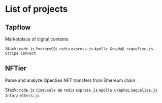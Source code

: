 # List of projects

## Tapflow

Marketplace of digital contents

Stack: `node.js` `PostgreSQL` `redis` `express.js` `Apollo GraphQL` `sequelize.js` `Stripe Connect`


## NFTier

Parse and analyze OpenSea NFT transfers from Ethereum chain

Stack: `node.js` `TimeScale DB` `redis` `express.js` `Apollo GraphQL` `sequelize.js` `Infura` `ethers.js`
